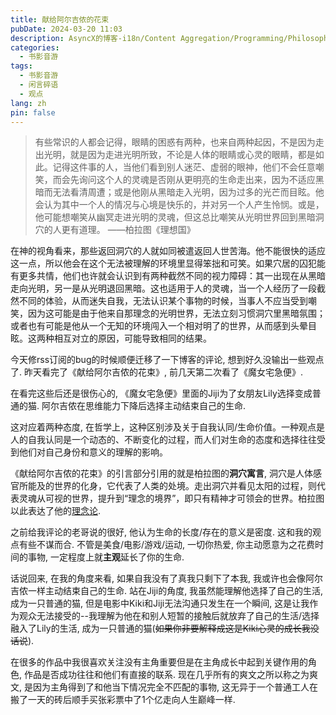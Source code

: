 ```yaml
---
title: 献给阿尔吉侬的花束
pubDate: 2024-03-20 11:03
description: AsyncX的博客-i18n/Content Aggregation/Programming/Philosophy/Hobbies/i18n多语言/内容聚合/编程/哲学/爱好
categories:
  - 书影音游
tags:
  - 书影音游
  - 闲言碎语
  - 观点
lang: zh
pin: false
---
```

> 有些常识的人都会记得，眼睛的困惑有两种，也来自两种起因，不是因为走出光明，就是因为走进光明所致，不论是人体的眼睛或心灵的眼睛，都是如此。记得这件事的人，当他们看到别人迷茫、虚弱的眼神，他们不会任意嘲笑，而会先询问这个人的灵魂是否刚从更明亮的生命走出来，因为不适应黑暗而无法看清周遭；或是他刚从黑暗走入光明，因为过多的光芒而目眩。他会认为其中一个人的情况与心境是快乐的，并对另一个人产生怜悯。或是，他可能想嘲笑从幽冥走进光明的灵魂，但这总比嘲笑从光明世界回到黑暗洞穴的人更有道理。 ——柏拉图《理想国》

在神的视角看来，那些返回洞穴的人就如同被遣返回人世苦海。他不能很快的适应这一点，所以他会在这个无法被理解的环境里显得笨拙和可笑。如果穴居的囚犯能有更多共情，他们也许就会认识到有两种截然不同的视力障碍：其一出现在从黑暗走向光明，另一是从光明退回黑暗。这也适用于人的灵魂，当一个人经历了一段截然不同的体验，从而迷失自我，无法认识某个事物的时候，当事人不应当受到嘲笑，因为这可能是由于他来自那理念的光明世界，无法立刻习惯洞穴里黑暗氛围；或者也有可能是他从一个无知的环境闯入一个相对明了的世界，从而感到头晕目眩。这两种相互对立的原因，可能导致相同的结果。

今天修rss订阅的bug的时候顺便迁移了一下博客的评论, 想到好久没输出一些观点了. 昨天看完了《献给阿尔吉侬的花束》, 前几天第二次看了《魔女宅急便》.

在看完这些后还是很伤心的, 《魔女宅急便》里面的Jiji为了女朋友Lily选择变成普通的猫. 阿尔吉侬在思维能力下降后选择主动结束自己的生命.

这对应着两种态度, 在哲学上，这种区别涉及关于自我认同/生命价值。一种观点是人的自我认同是一个动态的、不断变化的过程，而人们对生命的态度和选择往往受到他们对自己身份和意义的理解的影响。

《献给阿尔吉侬的花束》的引言部分引用的就是柏拉图的**洞穴寓言**, 洞穴是人体感官所能及的世界的化身，它代表了人类的处境。走出洞穴并看见太阳的过程，则代表灵魂从可视的世界，提升到“理念的境界”，即只有精神才可领会的世界。柏拉图以此表达了他的[理念论](https://zh.wikipedia.org/wiki/%E5%94%AF%E5%BF%83%E4%B8%BB%E7%BE%A9 "唯心主义").

之前给我评论的老哥说的很好, 他认为生命的长度/存在的意义是密度. 这和我的观点有些不谋而合. 不管是美食/电影/游戏/运动, 一切你热爱, 你主动愿意为之花费时间的事物, 一定程度上就**主观**延长了你的生命.

话说回来, 在我的角度来看, 如果自我没有了真我只剩下了本我, 我或许也会像阿尔吉侬一样主动结束自己的生命. 站在Jiji的角度, 我虽然能理解他选择了自己的生活, 成为一只普通的猫, 但是电影中Kiki和Jiji无法沟通只发生在一个瞬间, 这是让我作为观众无法接受的--我理解为他在和别人短暂的接触后就放弃了自己的生活/选择融入了Lily的生活, 成为一只普通的猫(~~如果你非要解释成这是Kiki心灵的成长我没话说~~).

在很多的作品中我很喜欢关注没有主角重要但是在主角成长中起到关键作用的角色, 作品是否成功往往和他们有直接的联系. 现在几乎所有的爽文之所以称之为爽文, 是因为主角得到了和他当下情况完全不匹配的事物, 这无异于一个普通工人在搬了一天的砖后顺手买张彩票中了1个亿走向人生巅峰一样. 